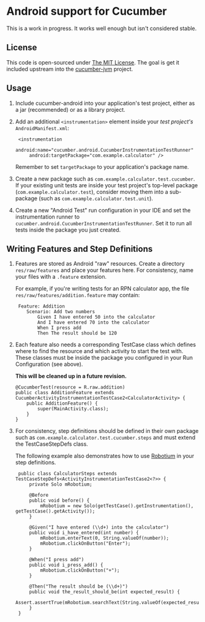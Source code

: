 # Android support for Cucumber

This is a work in progress. It works well enough but isn't considered stable.

## License

This code is open-sourced under [The MIT License](http://www.opensource.org/licenses/mit-license.php). The goal is get it included upstream into the [cucumber-jvm](https://github.com/cucumber/cucumber-jvm) project.

## Usage

1. Include cucumber-android into your application's test project, either as a jar (recommended) or as a library project.

2. Add an additional `<instrumentation>` element inside your *test project's* `AndroidManifest.xml`:

        <instrumentation
            android:name="cucumber.android.CucumberInstrumentationTestRunner"
            android:targetPackage="com.example.calculator" />

    Remember to set `targetPackage` to your application's package name.

3. Create a new package such as `com.example.calculator.test.cucumber`. If your existing unit tests are inside your test project's top-level package (`com.example.calculator.test`), consider moving them into a sub-package (such as `com.example.calculator.test.unit`).

3. Create a new "Android Test" run configuration in your IDE and set the instrumentation runner to `cucumber.android.CucumberInstrumentationTestRunner`. Set it to run all tests inside the package you just created.

## Writing Features and Step Definitions

1. Features are stored as Android "raw" resources. Create a directory `res/raw/features` and place your features here. For consistency, name your files with a `.feature` extension. 

   For example, if you're writing tests for an RPN calculator app, the file `res/raw/features/addition.feature` may contain:

        Feature: Addition
           Scenario: Add two numbers
               Given I have entered 50 into the calculator
               And I have entered 70 into the calculator
               When I press add
               Then The result should be 120

2. Each feature also needs a corresponding TestCase class which defines where to find the resource and which activity to start the test with. These classes must be inside the package you configured in your Run Configuration (see above).
    
    **This will be cleaned up in a future revision.**
		
       @CucumberTest(resource = R.raw.addition)
       public class AdditionFeature extends CucumberActivityInstrumentationTestCase2<CalculatorActivity> {
           public AdditionFeature() {
               super(MainActivity.class);
           }
       }


2. For consistency, step definitions should be defined in their own package such as `com.example.calculator.test.cucumber.steps` and must extend the TestCaseStepDefs class. 

    The following example also demonstrates how to use [Robotium](XXX) in your step definitions.


        public class CalculatorSteps extends TestCaseStepDefs<ActivityInstrumentationTestCase2<?>> {
            private Solo mRobotium;
        
            @Before
            public void before() {
                mRobotium = new Solo(getTestCase().getInstrumentation(), getTestCase().getActivity());
            }

            @Given("I have entered (\\d+) into the calculator")
            public void i_have_entered(int number) {
                mRobotium.enterText(0, String.valueOf(number));
                mRobotium.clickOnButton("Enter");
            }

            @When("I press add")
            public void i_press_add() {
                mRobotium.clickOnButton("+");
            }

            @Then("The result should be (\\d+)")
            public void the_result_should_be(int expected_result) {
                Assert.assertTrue(mRobotium.searchText(String.valueOf(expected_result)));
            }
        }

